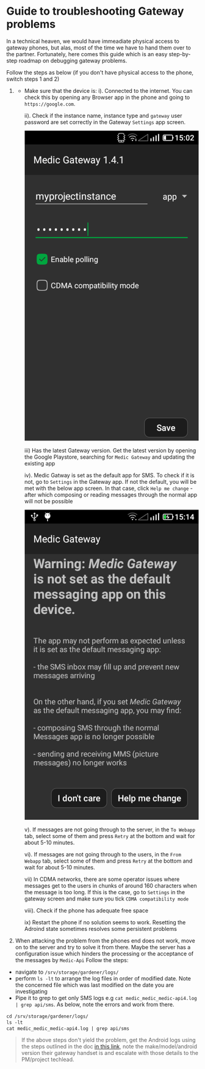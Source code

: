 # Guide to troubleshooting Gateway problems

In a technical heaven, we would have immeadiate physical access to gateway phones, but alas, most of the time we have to hand them over to the partner. Fortunately, here comes this guide which is an easy step-by-step roadmap on debugging gateway problems.

Follow the steps as below (if you don't have physical access to the phone, switch steps 1 and 2)

1. - Make sure that the device is:
        i). Connected to the internet. You can check this by opening any Browser app in the phone and going to `https://google.com`.
        
        ii). Check if the instance name, instance type and `gateway` user password are set correctly in the Gateway `Settings` app screen.
        
        ![Medic Gateway Settings screen](img/settings_screen.png)
        
        iii) Has the latest Gateway version. Get the latest version by opening the Google Playstore, searching for `Medic Gateway` and updating the existing app
        
        iv). Medic Gatway is set as the default app for SMS. To check if it is not, go to `Settings` in the Gateway app. If not the default, you will be met with the below app screen. In that case, click `Help me change` - after which composing or reading messages through the normal app will not be possible
        
        ![Medic Gateway is not set as the default messaging app](img/not_default.png)
        
        v). If messages are not going through to the server, in the `To Webapp`  tab, select some of them and press `Retry` at the bottom and wait for about 5-10 minutes.
        
        vi). If messages are not going through to the users, in the `From Webapp`  tab, select some of them and press `Retry` at the bottom and wait for about 5-10 minutes.  
        
        vii) In CDMA networks, there are some operator issues where messages get to the users in chunks of around 160 characters when the message is too long. If this is the case, go to `Settings` in the gateway screen and make sure you tick `CDMA compatibility mode`
        
        viii). Check if the phone has adequate free space
        
        ix) Restart the phone if no solution seems to work. Resetting the Adroind state sometimes resolves some persistent problems 

2.  When attacking the problem from the phones end does not work, move on to the server and try to solve it from there. Maybe the server has a configuration issue which hinders the processing or the acceptance of the messages by `Medic-Api`
Follow the steps:
   - navigate to `/srv/storage/gardener/logs/ `
   - perform `ls -lt` to arrange the log files in order of modified date. Note the concerned file which was last modified on the date you are investigating 
   - Pipe it to grep to get only SMS logs e.g `cat medic_medic_medic-api4.log | grep api/sms`. As below, note the errors and work from there.
```
cd /srv/storage/gardener/logs/   
ls -lt   
cat medic_medic_medic-api4.log | grep api/sms
```
> If the above steps don't yield the problem, get the Android logs using the steps outlined in the doc [in this link](https://github.com/medic/medic-docs/blob/master/troubleshooting/get-android-logs.md), note the make/model/android version their gateway handset is and escalate with those details to the PM/project techlead.



